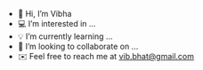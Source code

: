 - 🍃 Hi, I’m Vibha
- 💻 I’m interested in ...
- 💡 I’m currently learning ...
- 🔗 I’m looking to collaborate on ...
- ✉️ Feel free to reach me at vib.bhat@gmail.com

<!---
vlbha/vlbha is a ✨ special ✨ repository because its `README.md` (this file) appears on your GitHub profile.
You can click the Preview link to take a look at your changes.
--->
